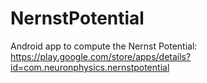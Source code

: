 # NernstPotential
Android app to compute the Nernst Potential: https://play.google.com/store/apps/details?id=com.neuronphysics.nernstpotential
